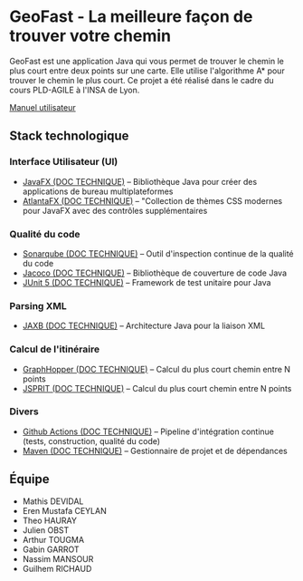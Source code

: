 # GeoFast - La meilleure façon de trouver votre chemin

GeoFast est une application Java qui vous permet de trouver le chemin le plus court entre deux points sur une carte.
Elle utilise l'algorithme A* pour trouver le chemin le plus court. Ce projet a été réalisé dans le cadre du cours
PLD-AGILE à l'INSA de Lyon.

 [Manuel utilisateur](MANUEL_UTILISATEURS.md)

## Stack technologique

### Interface Utilisateur (UI)

- [JavaFX (DOC TECHNIQUE)](readme/JAVAFX.md) – Bibliothèque Java pour créer des applications de bureau multiplateformes
- [AtlantaFX (DOC TECHNIQUE)](readme/ATLANTAFX.md) – "Collection de thèmes CSS modernes pour JavaFX avec des contrôles
  supplémentaires

### Qualité du code

- [Sonarqube (DOC TECHNIQUE)](readme/SONARQUBE.md) – Outil d'inspection continue de la qualité du code
- [Jacoco (DOC TECHNIQUE)](readme/JACOCO.md) – Bibliothèque de couverture de code Java
- [JUnit 5 (DOC TECHNIQUE)](readme/JUNIT5.md) – Framework de test unitaire pour Java

### Parsing XML

- [JAXB (DOC TECHNIQUE)](readme/JAXB.md) – Architecture Java pour la liaison XML

### Calcul de l'itinéraire

- [GraphHopper (DOC TECHNIQUE)](readme/GRAPHHOPPER.md) – Calcul du plus court chemin entre N points
- [JSPRIT (DOC TECHNIQUE)](readme/JSPRIT.md) – Calcul du plus court chemin entre N points

### Divers

- [Github Actions (DOC TECHNIQUE)](readme/GITHUBACTIONS.md) – Pipeline d'intégration continue (tests,
  construction, qualité du code)
- [Maven (DOC TECHNIQUE)](readme/MAVEN.md) – Gestionnaire de projet et de dépendances

## Équipe

- Mathis DEVIDAL
- Eren Mustafa CEYLAN
- Theo HAURAY
- Julien OBST
- Arthur TOUGMA
- Gabin GARROT
- Nassim MANSOUR
- Guilhem RICHAUD 
